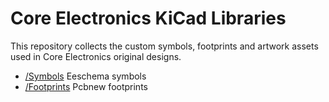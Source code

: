 # Core Electronics KiCad Libraries
This repository collects the custom symbols, footprints and artwork assets used in Core Electronics original designs.

 - [/Symbols](/Symbols) Eeschema symbols
 - [/Footprints](/Footprints) Pcbnew footprints

 
